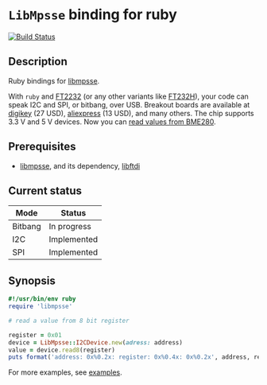 # `LibMpsse` binding for ruby

[![Build Status](https://travis-ci.com/trombik/libmpsse-ruby.svg?branch=master)](https://travis-ci.com/trombik/libmpsse-ruby)

## Description

Ruby bindings for [libmpsse](https://github.com/devttys0/libmpsse).

With `ruby` and [FT2232](http://www.ftdichip.com/Products/ICs/FT2232H.htm) (or
any other variants like
[FT232H](http://www.ftdichip.com/Products/ICs/FT232H.htm)), your code can
speak I2C and SPI, or bitbang, over USB. Breakout boards are available at
[digikey](https://www.digikey.com/catalog/en/partgroup/ft2232h-evaluation-board-ft2232h-mini-module/15377) (27 USD),
[aliexpress](https://www.aliexpress.com/wholesale?SearchText=FT2232HL+development+board)
(13 USD), and many others. The chip supports 3.3 V and 5 V devices. Now you
can [read values from BME280](examples/bme280).

## Prerequisites

* [libmpsse](https://github.com/devttys0/libmpsse), and its dependency,
  [libftdi](https://www.intra2net.com/en/developer/libftdi/)

## Current status

| Mode    | Status              |
|---------|---------------------|
| Bitbang | In progress         |
| I2C     | Implemented         |
| SPI     | Implemented         |

## Synopsis

```ruby
#!/usr/bin/env ruby
require 'libmpsse'

# read a value from 8 bit register

register = 0x01
device = LibMpsse::I2CDevice.new(adress: address)
value = device.read8(register)
puts format('address: 0x%0.2x: register: 0x%0.4x: 0x%0.2x', address, register, value)
```

For more examples, see [examples](examples).
